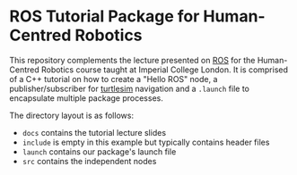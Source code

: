 # ROS Tutorial Package for Human-Centred Robotics

This repository complements the lecture presented on [ROS](http://wiki.ros.org/) for the Human-Centred Robotics course taught at Imperial College London.
It is comprised of a C++ tutorial on how to create a "Hello ROS" node, a publisher/subscriber for [turtlesim](http://wiki.ros.org/turtlesim) navigation and a `.launch` file to encapsulate multiple package processes. 

The directory layout is as follows:
- `docs` contains the tutorial lecture slides
- `include` is empty in this example but typically contains header files
- `launch` contains our package's launch file
- `src` contains the independent nodes